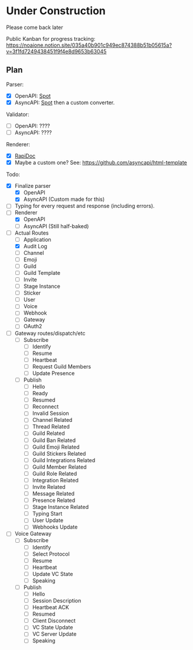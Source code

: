 # Under Construction

Please come back later

Public Kanban for progress tracking: https://noaione.notion.site/035a40b901c949ec874388b51b05615a?v=3f1fd7249438451f9f4e8d9653b63045

## Plan

Parser:
- [x] OpenAPI: [Spot](https://github.com/airtasker/spot)
- [x] AsyncAPI: [Spot](https://github.com/airtasker/spot) then a custom converter.

Validator:
- [ ] OpenAPI: ????
- [ ] AsyncAPI: ????

Renderer:
- [x] [RapiDoc](https://mrin9.github.io/RapiDoc/)
- [x] Maybe a custom one? See: https://github.com/asyncapi/html-template

Todo:
- [x] Finalize parser
  - [x] OpenAPI
  - [x] AsyncAPI (Custom made for this)
- [ ] Typing for every request and response (including errors).
- [ ] Renderer
  - [x] OpenAPI
  - [ ] AsyncAPI (Still half-baked)
- [ ] Actual Routes
  - [ ] Application
  - [x] Audit Log
  - [ ] Channel
  - [ ] Emoji
  - [ ] Guild
  - [ ] Guild Template
  - [ ] Invite
  - [ ] Stage Instance
  - [ ] Sticker
  - [ ] User
  - [ ] Voice
  - [ ] Webhook
  - [ ] Gateway
  - [ ] OAuth2
- [ ] Gateway routes/dispatch/etc
  - [ ] Subscribe
    - [ ] Identify
    - [ ] Resume
    - [ ] Heartbeat
    - [ ] Request Guild Members
    - [ ] Update Presence
  - [ ] Publish
    - [ ] Hello
    - [ ] Ready
    - [ ] Resumed
    - [ ] Reconnect
    - [ ] Invalid Session
    - [ ] Channel Related
    - [ ] Thread Related
    - [ ] Guild Related
    - [ ] Guild Ban Related
    - [ ] Guild Emoji Related
    - [ ] Guild Stickers Related
    - [ ] Guild Integrations Related
    - [ ] Guild Member Related
    - [ ] Guild Role Related
    - [ ] Integration Related
    - [ ] Invite Related
    - [ ] Message Related
    - [ ] Presence Related
    - [ ] Stage Instance Related
    - [ ] Typing Start
    - [ ] User Update
    - [ ] Webhooks Update
- [ ] Voice Gateway
  - [ ] Subscribe
    - [ ] Identify
    - [ ] Select Protocol
    - [ ] Resume
    - [ ] Heartbeat
    - [ ] Update VC State
    - [ ] Speaking
  - [ ] Publish
    - [ ] Hello
    - [ ] Session Description
    - [ ] Heartbeat ACK
    - [ ] Resumed
    - [ ] Client Disconnect
    - [ ] VC State Update
    - [ ] VC Server Update
    - [ ] Speaking